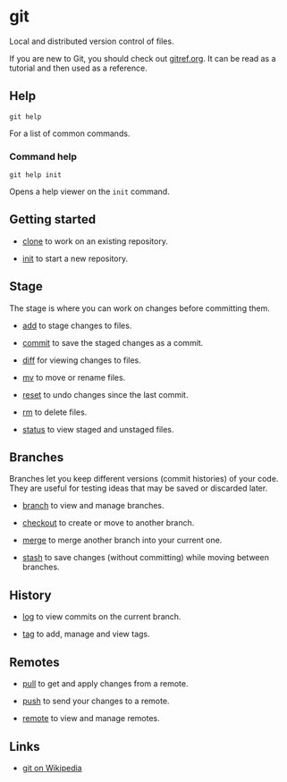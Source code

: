 # git

Local and distributed version control of files.

If you are new to Git, you should check out
[gitref.org](http://gitref.org/).
It can be read as a tutorial and then used as a reference.


## Help

	git help

For a list of common commands.


### Command help

	git help init

Opens a help viewer on the `init` command.


## Getting started

- [clone](./clone/) to work on an existing repository.

- [init](./init/) to start a new repository.


## Stage

The stage is where you can work on changes before committing them.

- [add](./add/) to stage changes to files.

- [commit](./commit/) to save the staged changes as a commit.

- [diff](./diff/) for viewing changes to files.

- [mv](./mv/) to move or rename files.

- [reset](./reset/) to undo changes since the last commit.

- [rm](./rm/) to delete files.

- [status](./status/) to view staged and unstaged files.


## Branches

Branches let you keep different versions (commit histories) of your
code.
They are useful for testing ideas that may be saved or discarded later.

- [branch](./branch/) to view and manage branches.

- [checkout](./checkout/) to create or move to another branch.

- [merge](./merge/) to merge another branch into your current one.

- [stash](./stash/) to save changes (without committing) while moving
  between branches.


## History

- [log](./log/) to view commits on the current branch.

- [tag](./tag/) to add, manage and view tags.


## Remotes

- [pull](./pull/) to get and apply changes from a remote.

- [push](./push/) to send your changes to a remote.

- [remote](./remote/) to view and manage remotes.


## Links

- [git on Wikipedia](https://en.wikipedia.org/wiki/Git_%28software%29)
